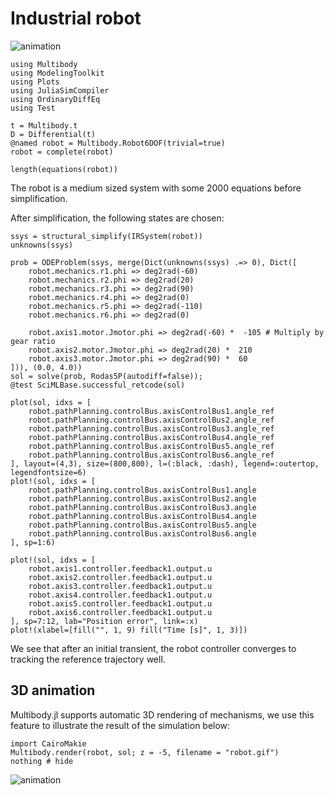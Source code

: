 # Industrial robot

![animation](robot.gif)

```@example robot
using Multibody
using ModelingToolkit
using Plots
using JuliaSimCompiler
using OrdinaryDiffEq
using Test

t = Multibody.t
D = Differential(t)
@named robot = Multibody.Robot6DOF(trivial=true)
robot = complete(robot)

length(equations(robot))
```
The robot is a medium sized system with some 2000 equations before simplification.

After simplification, the following states are chosen:
```@example robot
ssys = structural_simplify(IRSystem(robot))
unknowns(ssys)
```
    
```@example robot
prob = ODEProblem(ssys, merge(Dict(unknowns(ssys) .=> 0), Dict([
    robot.mechanics.r1.phi => deg2rad(-60)
    robot.mechanics.r2.phi => deg2rad(20)
    robot.mechanics.r3.phi => deg2rad(90)
    robot.mechanics.r4.phi => deg2rad(0)
    robot.mechanics.r5.phi => deg2rad(-110)
    robot.mechanics.r6.phi => deg2rad(0)

    robot.axis1.motor.Jmotor.phi => deg2rad(-60) *  -105 # Multiply by gear ratio
    robot.axis2.motor.Jmotor.phi => deg2rad(20) *  210
    robot.axis3.motor.Jmotor.phi => deg2rad(90) *  60
])), (0.0, 4.0))
sol = solve(prob, Rodas5P(autodiff=false));
@test SciMLBase.successful_retcode(sol)

plot(sol, idxs = [
    robot.pathPlanning.controlBus.axisControlBus1.angle_ref
    robot.pathPlanning.controlBus.axisControlBus2.angle_ref
    robot.pathPlanning.controlBus.axisControlBus3.angle_ref
    robot.pathPlanning.controlBus.axisControlBus4.angle_ref
    robot.pathPlanning.controlBus.axisControlBus5.angle_ref
    robot.pathPlanning.controlBus.axisControlBus6.angle_ref
], layout=(4,3), size=(800,800), l=(:black, :dash), legend=:outertop, legendfontsize=6)
plot!(sol, idxs = [
    robot.pathPlanning.controlBus.axisControlBus1.angle
    robot.pathPlanning.controlBus.axisControlBus2.angle
    robot.pathPlanning.controlBus.axisControlBus3.angle
    robot.pathPlanning.controlBus.axisControlBus4.angle
    robot.pathPlanning.controlBus.axisControlBus5.angle
    robot.pathPlanning.controlBus.axisControlBus6.angle
], sp=1:6)

plot!(sol, idxs = [
    robot.axis1.controller.feedback1.output.u
    robot.axis2.controller.feedback1.output.u
    robot.axis3.controller.feedback1.output.u
    robot.axis4.controller.feedback1.output.u
    robot.axis5.controller.feedback1.output.u
    robot.axis6.controller.feedback1.output.u
], sp=7:12, lab="Position error", link=:x)
plot!(xlabel=[fill("", 1, 9) fill("Time [s]", 1, 3)])
```
We see that after an initial transient, the robot controller converges to tracking the reference trajectory well.



## 3D animation
Multibody.jl supports automatic 3D rendering of mechanisms, we use this feature to illustrate the result of the simulation below:

```@example robot
import CairoMakie
Multibody.render(robot, sol; z = -5, filename = "robot.gif")
nothing # hide
```

![animation](robot.gif)
